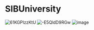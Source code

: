 # SIBUniversity
![61KGPIzzKtU](https://github.com/ALANPANCHENKO/SIBUniversity/assets/98864875/12400d69-29e9-440f-b180-409ed75827c1)
![-E5QldD9RGw](https://github.com/ALANPANCHENKO/SIBUniversity/assets/98864875/17f26fc3-4d84-4608-b349-156b43f71a0f)
![image](https://github.com/ALANPANCHENKO/SIBUniversity/assets/98864875/4bde9a96-52ef-41c7-ad34-c9b543789cdd)

